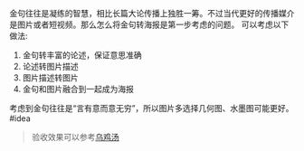 金句往往是凝练的智慧，相比长篇大论传播上独胜一筹。不过当代更好的传播媒介是图片或者短视频。那么怎么将金句转海报是第一步考虑的问题。
可以考虑以下做法:
1. 金句转丰富的论述，保证意思准确
2. 论述转图片描述
3. 图片描述转图片
4. 金句和图片融合到一起成为海报

考虑到金句往往是“言有意而意无穷”，所以图片多选择几何图、水墨图可能更好。
#idea 
> 验收效果可以参考[乌鸡汤](https://mp.weixin.qq.com/s/LbFxaPQHnz-Q0yTthbGb3w)